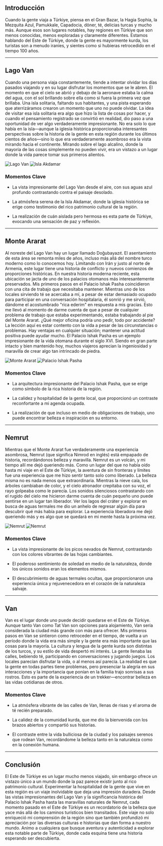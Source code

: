 ## Introducción

Cuando la gente viaja a Türkiye, piensa en el Gran Bazar, la Hagia Sophia, la Mezquita Azul, Pamukkale, Capadocia, döner, té, delicias turcas y mucho más. Aunque esos son lugares notables, hay regiones en Türkiye que son menos conocidas, menos exploradas y claramente diferentes. Estamos hablando del Este de Türkiye, donde la gente es mayormente kurda, los turistas son a menudo iraníes, y sientes como si hubieras retrocedido en el tiempo 100 años.

---

## Lago Van

Cuando una persona viaja constantemente, tiende a intentar olvidar los días pasados viajando y en su lugar disfrutar los momentos que se le abren. El momento en que el cielo se abrió y debajo de la aeronave estaba la calma del agua, con el sol brillando sobre ella como si fuera la primera vez que brillaba. Una isla solitaria, faltando sus habitantes, y una pista esperando que aterrizáramos crearon un momento que uno no puede olvidar. La idea de visitar esa isla solitaria era algo que hizo la lista de cosas por hacer, y cuando el pensamiento registrado se convirtió en realidad, dio paso a una oportunidad de ver algo verdaderamente impresionante. No era solo lo que había en la isla—aunque la iglesia histórica proporcionaba interesantes perspectivas sobre la historia de la gente en esta región durante los últimos cientos de años—sino lo que era verdaderamente asombroso era la vista mirando hacia el continente. Mirando sobre el lago alcalino, donde la mayoría de las cosas simplemente no pueden vivir, era un vistazo a un lugar donde la vida parece tomar sus primeros alientos.

![Lago Van](https://twotrekkers.nyc3.cdn.digitaloceanspaces.com/media/multipart-uploads/Van2.svg)  ![Isla Akdamar](https://twotrekkers.nyc3.cdn.digitaloceanspaces.com/media/multipart-uploads/Van5.svg)

### Momentos Clave

- La vista impresionante del Lago Van desde el aire, con sus aguas azul profundo contrastando contra el paisaje desolado.

- La atmósfera serena de la Isla Akdamar, donde la iglesia histórica se erige como testimonio del rico patrimonio cultural de la región.

- La realización de cuán aislada pero hermosa es esta parte de Türkiye, evocando una sensación de paz y reflexión.

---

## Monte Ararat

Al noreste del Lago Van hay un lugar llamado Doğubayazıt. El asentamiento de esta área se remonta miles de años, incluso más allá del nombre turco moderno como lo conocemos hoy. Limitando con Irán y justo al norte de Armenia, este lugar tiene una historia de conflicto y nuevos comienzos de proporciones históricas. En nuestra historia moderna reciente, esta ubicación se jacta de uno de los palacios otomanos más interesantemente preservados. Mis primeros pasos en el Palacio Ishak Pasha coincidieron con una cita de trabajo que necesitaba mantener. Mientras uno de los locales sirviendo té se acercaba a mí, a pesar de estar demasiado ocupado para participar en una conversación hospitalaria, él sonrió y me sirvió, dándome el acostumbrado "rica ederim" en respuesta a mis gracias. Esto me llevó al momento de darme cuenta de que a pesar de cualquier problema de trabajo que estaba experimentando, estaba trabajando al pie del Monte Ararat. ¿Qué mejor oficina podría uno pedir, todo por accidente? La lección aquí es estar contento con la vida a pesar de las circunstancias o problemas. Hay ventajas en cualquier situación; mantener una actitud positiva puede ayudar mucho. El Palacio Ishak Pasha es un ejemplo impresionante de la vida otomana durante el siglo XVI. Siendo en gran parte intacto y bien mantenido hoy, muchos viajeros aprecian la ingeniosidad y maravilla de crear algo tan intrincado de piedra.

![Monte Ararat](https://twotrekkers.nyc3.cdn.digitaloceanspaces.com/media/multipart-uploads/Van8.svg)  ![Palacio Ishak Pasha](https://twotrekkers.nyc3.cdn.digitaloceanspaces.com/media/multipart-uploads/Van1.svg)

### Momentos Clave

- La arquitectura impresionante del Palacio Ishak Pasha, que se erige como símbolo de la rica historia de la región.

- La calidez y hospitalidad de la gente local, que proporcionó un contraste reconfortante a mi agenda ocupada.

- La realización de que incluso en medio de obligaciones de trabajo, uno puede encontrar belleza e inspiración en su entorno.

---

## Nemrut

Mientras que el Monte Ararat fue verdaderamente una experiencia asombrosa, Nemrut (que significa Nimrod en inglés) está empapado de historia, recordándonos belleza y maravilla. Nemrut es un volcán, y mi tiempo allí me dejó queriendo más. Como un lugar del que no había oído hasta mi viaje en el Este de Türkiye, la aventura de sin fronteras y límites fue una experiencia que me hizo sentir tanto solo como liberado. La belleza misma no es nada menos que extraordinaria. Mientras la nieve caía, los árboles cambiaban de color, y el cielo atronador crepitaba con su voz, el rayo golpeaba como le parecía. Los sonidos silenciosos contrastando con el rugido del cielo me hicieron darme cuenta de cuán pequeño uno puede sentirse en un lugar tan liberador. Ver los lagos del cráter y explorar en busca de aguas termales me dio un anhelo de regresar algún día para descubrir qué más había para explorar. La experiencia liberadora me dejó queriendo más y es algo que se quedará en mi mente hasta la próxima vez.

![Nemrut](https://twotrekkers.nyc3.cdn.digitaloceanspaces.com/media/multipart-uploads/Van9.svg)  ![Nemrut](https://twotrekkers.nyc3.cdn.digitaloceanspaces.com/media/multipart-uploads/Van10.svg)

### Momentos Clave

- La vista impresionante de los picos nevados de Nemrut, contrastando con los colores vibrantes de las hojas cambiantes.

- El poderoso sentimiento de soledad en medio de la naturaleza, donde los únicos sonidos eran los elementos mismos.

- El descubrimiento de aguas termales ocultas, que proporcionaron una experiencia única y rejuvenecedora en el corazón de la naturaleza salvaje.

---

## Van

Van es el lugar donde uno puede decidir quedarse en el Este de Türkiye. Aunque tanto Van como Tat Van son opciones para alojamiento, Van sería considerada la ciudad más grande con más para ofrecer. Mis primeros pasos en Van se sintieron como retroceder en el tiempo, de vuelta a un período donde la vida era más simple y la gente era más importante que las cosas para la mayoría. La cultura y lengua de la gente kurda son distintas de los turcos, y su estilo de vida despertó mi interés. La gente llenaba las calles, bebiendo té, participando en conversaciones y jugando juegos. Los locales parecían disfrutar la vida, o al menos así parecía. La realidad es que la gente en todas partes tiene problemas, pero presenciar la alegría en sus interacciones y la importancia que ponían en la familia trajo sonrisas a sus rostros. Esto es parte de la experiencia de un trekker—encontrar belleza en las vidas cotidianas de otros.

### Momentos Clave

- La atmósfera vibrante de las calles de Van, llenas de risas y el aroma de té recién preparado.

- La calidez de la comunidad kurda, que me dio la bienvenida con los brazos abiertos y compartió sus historias.

- El contraste entre la vida bulliciosa de la ciudad y los paisajes serenos que rodean Van, recordándome la belleza tanto en la naturaleza como en la conexión humana.

---

## Conclusión

El Este de Türkiye es un lugar mucho menos viajado, sin embargo ofrece un vistazo único a un mundo donde la paz parece existir junto al rico patrimonio cultural. Experimentar la hospitalidad de la gente que vive en esta región es un viaje inolvidable que deja una impresión duradera. Desde las vistas impresionantes del Lago Van y la significancia histórica del Palacio Ishak Pasha hasta las maravillas naturales de Nemrut, cada momento pasado en el Este de Türkiye es un recordatorio de la belleza que yace más allá de los caminos turísticos bien transitados. Este viaje no solo enriqueció mi comprensión de la región sino que también profundizó mi apreciación por las diversas culturas e historias que dan forma a nuestro mundo. Animo a cualquiera que busque aventura y autenticidad a explorar esta notable parte de Türkiye, donde cada esquina tiene una historia esperando ser descubierta.
